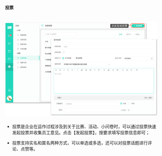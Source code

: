 #### 投票

# ![](/assets/投票.png)

* 投票是企业在运作过程涉及到关于比赛、活动、小问卷时，可以通过投票快速发起投票并收集员工意见。点击【发起投票】，按要求填写投票信息即可；

* 投票支持实名和匿名两种方式，可以单选或多选，还可以对投票话题进行评论、点赞等。
